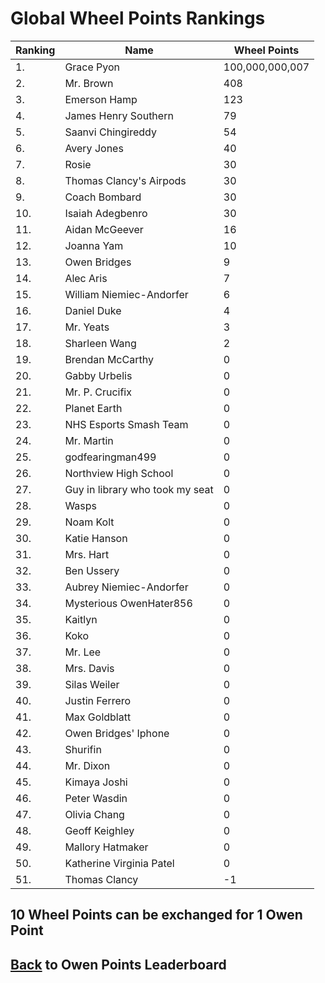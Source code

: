 # Global Wheel Points Rankings

|Ranking|Name|Wheel Points|
| ----------- | ----------- | ----------- |
|1.|Grace Pyon|100,000,000,007|
|2.|Mr. Brown|408|
|3.|Emerson Hamp|123|
|4.|James Henry Southern|79|
|5.|Saanvi Chingireddy|54|
|6.|Avery Jones|40|
|7.|Rosie|30|
|8.|Thomas Clancy's Airpods|30|
|9.|Coach Bombard|30|
|10.|Isaiah Adegbenro|30|
|11.|Aidan McGeever|16|
|12.|Joanna Yam|10|
|13.|Owen Bridges|9|
|14.|Alec Aris|7|
|15.|William Niemiec-Andorfer|6|
|16.|Daniel Duke|4|
|17.|Mr. Yeats|3|
|18.|Sharleen Wang|2|
|19.|Brendan McCarthy|0|
|20.|Gabby Urbelis|0|
|21.|Mr. P. Crucifix|0|
|22.|Planet Earth|0|
|23.|NHS Esports Smash Team|0|
|24.|Mr. Martin|0|
|25.|godfearingman499|0|
|26.|Northview High School|0|
|27.|Guy in library who took my seat|0|
|28.|Wasps|0|
|29.|Noam Kolt|0|
|30.|Katie Hanson|0|
|31.|Mrs. Hart|0|
|32.|Ben Ussery|0|
|33.|Aubrey Niemiec-Andorfer|0|
|34.|Mysterious OwenHater856|0|
|35.|Kaitlyn|0|
|36.|Koko|0|
|37.|Mr. Lee|0|
|38.|Mrs. Davis|0|
|39.|Silas Weiler|0|
|40.|Justin Ferrero|0|
|41.|Max Goldblatt|0|
|42.|Owen Bridges' Iphone|0|
|43.|Shurifin|0|
|44.|Mr. Dixon|0|
|45.|Kimaya Joshi|0|
|46.|Peter Wasdin|0|
|47.|Olivia Chang|0|
|48.|Geoff Keighley|0|
|49.|Mallory Hatmaker|0|
|50.|Katherine Virginia Patel|0|
|51.|Thomas Clancy|-1|

## 10 Wheel Points can be exchanged for 1 Owen Point

## [Back](../) to Owen Points Leaderboard